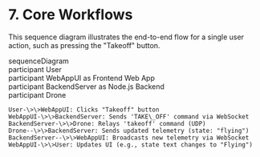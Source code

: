 # **7\. Core Workflows**

This sequence diagram illustrates the end-to-end flow for a single user action, such as pressing the "Takeoff" button.

sequenceDiagram  
    participant User  
    participant WebAppUI as Frontend Web App  
    participant BackendServer as Node.js Backend  
    participant Drone

    User-\>\>WebAppUI: Clicks "Takeoff" button  
    WebAppUI-\>\>BackendServer: Sends 'TAKE\_OFF' command via WebSocket  
    BackendServer-\>\>Drone: Relays 'takeoff' command (UDP)  
    Drone--\>\>BackendServer: Sends updated telemetry (state: "flying")  
    BackendServer--\>\>WebAppUI: Broadcasts new telemetry via WebSocket  
    WebAppUI-\>\>User: Updates UI (e.g., state text changes to "Flying")
